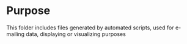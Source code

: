# Purpose
This folder includes files generated by automated scripts, used for e-mailing data,
displaying or visualizing purposes
